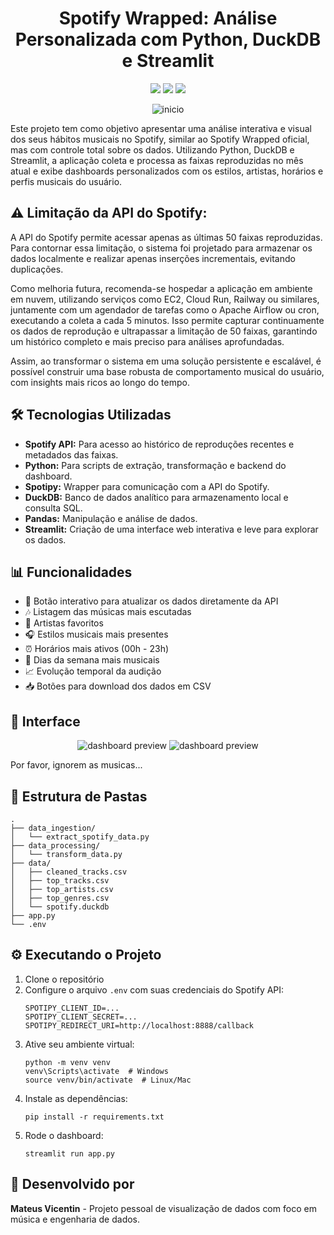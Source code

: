 <h1 align="center">Spotify Wrapped: Análise Personalizada com Python, DuckDB e Streamlit</h1>
<p align="center">
  <img src="https://img.shields.io/badge/python-3.10-blue" />
  <img src="https://img.shields.io/badge/duckdb-%2300B4CC" />
  <img src="https://img.shields.io/badge/streamlit-%23FF4B4B" />
</p>


<p align="center">
  <img src="https://github.com/user-attachments/assets/c11e0134-5bbf-4999-9809-777bc77f72cd" alt="inicio"  />
</p>

<p>
Este projeto tem como objetivo apresentar uma análise interativa e visual dos seus hábitos musicais no Spotify, similar ao Spotify Wrapped oficial, mas com controle total sobre os dados. Utilizando Python, DuckDB e Streamlit, a aplicação coleta e processa as faixas reproduzidas no mês atual e exibe dashboards personalizados com os estilos, artistas, horários e perfis musicais do usuário.

<h2>⚠️ Limitação da API do Spotify:</h2>
A API do Spotify permite acessar apenas as últimas 50 faixas reproduzidas. Para contornar essa limitação, o sistema foi projetado para armazenar os dados localmente e realizar apenas inserções incrementais, evitando duplicações.

Como melhoria futura, recomenda-se hospedar a aplicação em ambiente em nuvem, utilizando serviços como EC2, Cloud Run, Railway ou similares, juntamente com um agendador de tarefas como o Apache Airflow ou cron, executando a coleta a cada 5 minutos. Isso permite capturar continuamente os dados de reprodução e ultrapassar a limitação de 50 faixas, garantindo um histórico completo e mais preciso para análises aprofundadas.

Assim, ao transformar o sistema em uma solução persistente e escalável, é possível construir uma base robusta de comportamento musical do usuário, com insights mais ricos ao longo do tempo.
</p>

<h2>🛠️ Tecnologias Utilizadas</h2>
<ul>
  <li><strong>Spotify API:</strong> Para acesso ao histórico de reproduções recentes e metadados das faixas.</li>
  <li><strong>Python:</strong> Para scripts de extração, transformação e backend do dashboard.</li>
  <li><strong>Spotipy:</strong> Wrapper para comunicação com a API do Spotify.</li>
  <li><strong>DuckDB:</strong> Banco de dados analítico para armazenamento local e consulta SQL.</li>
  <li><strong>Pandas:</strong> Manipulação e análise de dados.</li>
  <li><strong>Streamlit:</strong> Criação de uma interface web interativa e leve para explorar os dados.</li>
</ul>

<h2>📊 Funcionalidades</h2>
<ul>
  <li>🔄 Botão interativo para atualizar os dados diretamente da API</li>
  <li>🎶 Listagem das músicas mais escutadas</li>
  <li>🎤 Artistas favoritos</li>
  <li>🎧 Estilos musicais mais presentes</li>
  <li>⏰ Horários mais ativos (00h - 23h)</li>
  <li>📅 Dias da semana mais musicais</li>
  <li>📈 Evolução temporal da audição</li>
  <li>📥 Botões para download dos dados em CSV</li>
</ul>

<h2>🎨 Interface</h2>
<p align="center">
  <img src="https://github.com/user-attachments/assets/d894485d-cc2a-4a1e-a0ed-6fd3ee7e38dd" alt="dashboard preview"/>
  <img src="https://github.com/user-attachments/assets/99612382-b8c2-43ed-b44d-09c89dd557bc" alt="dashboard preview"/>
  <p>Por favor, ignorem as musicas...</p>
</p>

<h2>📂 Estrutura de Pastas</h2>
<pre><code>.
├── data_ingestion/
│   └── extract_spotify_data.py
├── data_processing/
│   └── transform_data.py
├── data/
│   ├── cleaned_tracks.csv
│   ├── top_tracks.csv
│   ├── top_artists.csv
│   ├── top_genres.csv
│   └── spotify.duckdb
├── app.py
└── .env
</code></pre>

<h2>⚙️ Executando o Projeto</h2>
<ol>
  <li>Clone o repositório</li>
  <li>Configure o arquivo <code>.env</code> com suas credenciais do Spotify API:</li>
  <pre><code>SPOTIPY_CLIENT_ID=...
SPOTIPY_CLIENT_SECRET=...
SPOTIPY_REDIRECT_URI=http://localhost:8888/callback</code></pre>
  <li>Ative seu ambiente virtual:</li>
  <pre><code>python -m venv venv
venv\Scripts\activate  # Windows
source venv/bin/activate  # Linux/Mac</code></pre>
  <li>Instale as dependências:</li>
  <pre><code>pip install -r requirements.txt</code></pre>
  <li>Rode o dashboard:</li>
  <pre><code>streamlit run app.py</code></pre>
</ol>

<h2>👤 Desenvolvido por</h2>
<p><strong>Mateus Vicentin</strong> - Projeto pessoal de visualização de dados com foco em música e engenharia de dados.</p>
